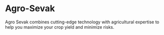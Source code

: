 # Agro-Sevak
Agro Sevak combines cutting-edge technology with agricultural expertise to help you maximize your crop yield and minimize risks. 
